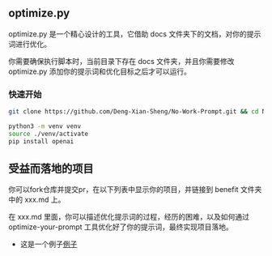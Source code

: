 ## optimize.py

optimize.py 是一个精心设计的工具，它借助 docs 文件夹下的文档，对你的提示词进行优化。

你需要确保执行脚本时，当前目录下存在 docs 文件夹，并且你需要修改 optimize.py 添加你的提示词和优化目标之后才可以运行。

### 快速开始

```bash
git clone https://github.com/Deng-Xian-Sheng/No-Work-Prompt.git && cd No-Work-Prompt/optimize-your-prompt

python3 -m venv venv
source ./venv/activate
pip install openai 
```

## 受益而落地的项目

你可以fork仓库并提交pr，在以下列表中显示你的项目，并链接到 benefit 文件夹中的 xxx.md 上。

在 xxx.md 里面，你可以描述优化提示词的过程，经历的困难，以及如何通过 optimize-your-prompt 工具优化好了你的提示词，最终实现项目落地。

- 这是一个例子[例子](benefit/例子.md)
